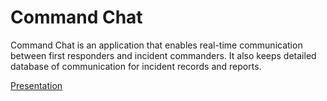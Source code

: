 # Command Chat

Command Chat is an application that enables real-time communication between first responders and incident commanders. It also keeps detailed database of communication for incident records and reports.

[Presentation](https://s3-us-west-2.amazonaws.com/demiplay/command-chat.html)
